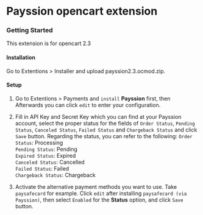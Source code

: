 Payssion opencart extension
=================

<h3>Getting Started</h3>
This extension is for opencart 2.3

<h4>Installation</h4>

Go to Extentions > Installer and upload payssion2.3.ocmod.zip.

<h4>Setup</h4>

 1. Go to Extentions > Payments and `install` **Payssion** first, then Afterwards you can click `edit` to enter your configuration.

 2. Fill in API Key and Secret Key which you can find at your Payssion account, select the proper status for the fields of `Order Status`, `Pending Status`, `Canceled Status`, `Failed Status` and `Chargeback Status` and click `Save` button. Regarding the status, you can refer to the following:
`Order Status`: Processing<br/>
`Pending Status`: Pending<br/>
`Expired Status`: Expired<br/>
`Canceled Status`: Cancelled<br/>
`Failed Status`: Failed<br/>
`Chargeback Status`: Chargeback

 3. Activate the alternative payment methods you want to use. Take `paysafecard` for example. Click `edit` after installing `paysafecard (via Payssion)`, then select `Enabled` for the **Status** option, and click `Save` button. 